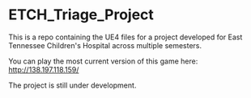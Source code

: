# ETCH_Triage_Project

This is a repo containing the UE4 files for a project developed for East Tennessee Children's Hospital across multiple semesters.

You can play the most current version of this game here:
http://138.197.118.159/

The project is still under development.

